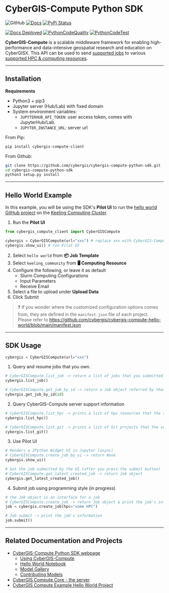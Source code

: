# CyberGIS-Compute Python SDK

![GitHub](https://img.shields.io/github/license/cybergis/cybergis-compute-python-sdk)
[![Docs](https://img.shields.io/badge/docs-site-blueviolet)](https://cybergis.github.io/cybergis-compute-python-sdk/reference.html)
[![PyPi Status](https://img.shields.io/pypi/v/cybergis-compute-client)](https://pypi.org/project/cybergis-compute-client/)

[![Docs Deployed](https://github.com/cybergis/cybergis-compute-python-sdk/actions/workflows/pages/pages-build-deployment/badge.svg)](https://github.com/cybergis/cybergis-compute-python-sdk/actions/workflows/pages/pages-build-deployment)
[![PythonCodeQuality](https://github.com/cybergis/cybergis-compute-python-sdk/workflows/Python%20Code%20Quality/badge.svg)](https://github.com/cybergis/cybergis-compute-python-sdk/actions)
[![PythonCodeTest](https://github.com/cybergis/cybergis-compute-python-sdk/workflows/Python%20Code%20Test/badge.svg)](https://github.com/cybergis/cybergis-compute-python-sdk/actions)

**CyberGIS-Compute** is a scalable middleware framework for enabling high-performance and data-intensive geospatial research and education on CyberGISX. This API can be used to send [supported jobs](https://github.com/cybergis/cybergis-compute-core#supported-git-projects) to various [supported HPC & computing resources](https://github.com/cybergis/cybergis-compute-core#supported-hpc--computing-resources).

***

## Installation

**Requirements**
- Python3 + pip3
- Jupyter server (Hub/Lab) with fixed domain
- System environment variables:
  - `JUPYTERHUB_API_TOKEN`: user access token, comes with JupyterHub/Lab.
  - `JUPYTER_INSTANCE_URL`: server url

From Pip:

```bash
pip install cybergis-compute-client
```

From Github:

```bash
git clone https://github.com/cybergis/cybergis-compute-python-sdk.git
cd cybergis-compute-python-sdk
python3 setup.py install
```

***

## Hello World Example

In this example, you will be using the SDK's **Pilot UI** to run the [hello world GitHub project](https://github.com/cybergis/cybergis-compute-hello-world) on the [Keeling Computing Cluster](https://cybergis.illinois.edu/infrastructure/hpc-user-guide/). 

1. Run the **Pilot UI**
```python
from cybergis_compute_client import CyberGISCompute

cybergis = CyberGISCompute(url="xxx") # replace xxx with CyberGIS-Compute server url
cybergis.show_ui() # run Pilot UI
```

2. Select `hello world` from **📦 Job Template**
3. Select `keeling_community` from **🖥 Computing Resource**
4. Configure the following, or leave it as default
	- Slurm Computing Configurations
	- Input Parameters
	- Receive Email
5. Select a file to upload under **Upload Data**
6. Click Submit

> ❓ If you wonder where the customized configuration options comes from, they are defined in the `manifest.json` file of each project. Please refer to https://github.com/cybergis/cybergis-compute-hello-world/blob/main/manifest.json

***
## SDK Usage
```python
cybergis = CyberGISCompute(url="xxx")
```

1. Query and resume jobs that you own. 
```python
# CyberGISCompute.list_job -> return a list of jobs that you submitted
cybergis.list_job()

# CyberGISCompute.get_job_by_id -> return a Job object referred by that id
cybergis.get_job_by_id(id)
```

2. Query CyberGIS-Compute server support information
```python
# CyberGISCompute.list_hpc -> prints a list of hpc resources that the server supports
cybergis.list_hpc()

# CyberGISCompute.list_git -> prints a list of Git projects that the server supports
cybergis.list_git()
```

3. Use Pilot UI
```python
# Renders a IPython Widget UI in Jupyter (async)
# CyberGISCompute.create_job_by_ui -> return None
cybergis.show_ui()

# Get the job submitted by the UI (after you press the submit button)
# CyberGISCompute.get_latest_created_job -> return Job object
cybergis.get_latest_created_job()
```

4. Submit job using programming style (in progress)
```python
# the Job object is an interface for a job
# CyberGISCompute.create_job -> return Job object & print the job's information
job = cybergis.create_job(hpc="some HPC")

# Job.submit -> print the job's information
job.submit()
```

***

## Related Documentation and Projects
- [CyberGIS-Compute Python SDK webpage](https://cybergis.github.io/cybergis-compute-python-sdk/)
    - [Using CyberGIS-Compute](https://cybergis.github.io/cybergis-compute-python-sdk/usage.html)
    - [Hello World Notebook](https://cybergis.github.io/cybergis-compute-python-sdk/notebooks/hello_world.html)
    - [Model Gallery](https://cybergis.github.io/cybergis-compute-python-sdk/models.html)
    - [Contributing Models](https://cybergis.github.io/cybergis-compute-python-sdk/model_contribution/index.html)
- [CyberGIS Compute Core - the server](https://github.com/cybergis/cybergis-compute-core)
- [CyberGIS Compute Example Hello World Project](https://github.com/cybergis/cybergis-compute-hello-world)